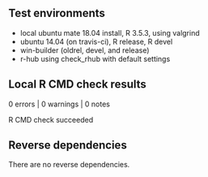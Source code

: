 ## Test environments
* local ubuntu mate 18.04 install, R 3.5.3, using valgrind
* ubuntu 14.04 (on travis-ci), R release, R devel
* win-builder (oldrel, devel, and release)
* r-hub using check_rhub with default settings

## Local R CMD check results

0 errors | 0 warnings | 0 notes

R CMD check succeeded

## Reverse dependencies

There are no reverse dependencies.
